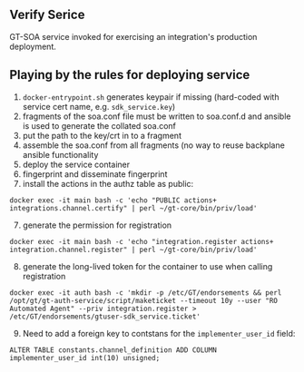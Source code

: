 Verify Serice
---

GT-SOA service invoked for exercising an integration's production deployment.

Playing by the rules for deploying service
---

 1. `docker-entrypoint.sh` generates keypair if missing (hard-coded with service cert name, e.g. `sdk_service.key`)
 3. fragments of the soa.conf file must be written to soa.conf.d and ansible is used to generate the collated soa.conf
  1. put the path to the key/crt in to a fragment
  2. assemble the soa.conf from all fragments (no way to reuse backplane ansible functionality
 4. deploy the service container
 5. fingerprint and disseminate fingerprint
 6. install the actions in the authz table as public:

```
docker exec -it main bash -c 'echo "PUBLIC actions+ integrations.channel.certify" | perl ~/gt-core/bin/priv/load'
```

 7. generate the permission for registration

```
docker exec -it main bash -c 'echo "integration.register actions+ integration.channel.register" | perl ~/gt-core/bin/priv/load'
```

 8. generate the long-lived token for the container to use when calling registration

```
docker exec -it auth bash -c 'mkdir -p /etc/GT/endorsements && perl /opt/gt/gt-auth-service/script/maketicket --timeout 10y --user "RO Automated Agent" --priv integration.register > /etc/GT/endorsements/gtuser-sdk_service.ticket'
```

 9. Need to add a foreign key to contstans for the `implementer_user_id` field:

```
ALTER TABLE constants.channel_definition ADD COLUMN implementer_user_id int(10) unsigned;
```